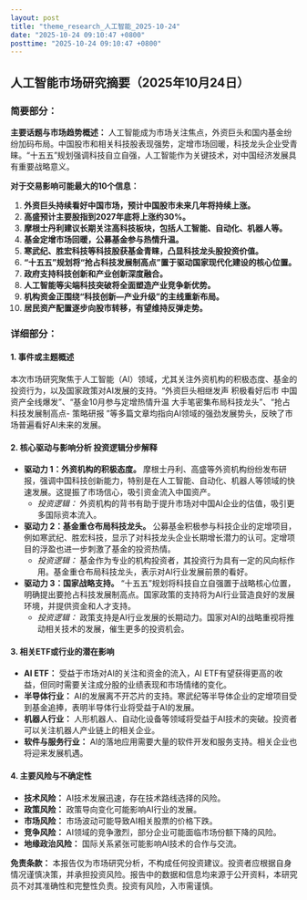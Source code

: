 ```yaml
---
layout: post
title: "theme_research_人工智能_2025-10-24"
date: "2025-10-24 09:10:47 +0800"
posttime: "2025-10-24 09:10:47 +0800"
---
```


## 人工智能市场研究摘要（2025年10月24日）

### 简要部分：

**主要话题与市场趋势概述：** 人工智能成为市场关注焦点，外资巨头和国内基金纷纷加码布局。中国股市和相关科技股表现强势，定增市场回暖，科技龙头企业受青睐。“十五五”规划强调科技自立自强，人工智能作为关键技术，对中国经济发展具有重要战略意义。

**对于交易影响可能最大的10个信息：**

1.  **外资巨头持续看好中国市场，预计中国股市未来几年将持续上涨。**
2.  **高盛预计主要股指到2027年底将上涨约30%。**
3.  **摩根士丹利建议长期关注高科技板块，包括人工智能、自动化、机器人等。**
4.  **基金定增市场回暖，公募基金参与热情升温。**
5.  **寒武纪、胜宏科技等科技股获基金青睐，凸显科技龙头股投资价值。**
6.  **“十五五”规划将“抢占科技发展制高点”置于驱动国家现代化建设的核心位置。**
7.  **政府支持科技创新和产业创新深度融合。**
8.  **人工智能等尖端科技突破将全面塑造产业竞争新优势。**
9.  **机构资金正围绕“科技创新―产业升级”的主线重新布局。**
10. **居民资产配置逐步向股市转移，有望维持反弹走势。**

### 详细部分：

#### 1. 事件或主题概述

本次市场研究聚焦于人工智能（AI）领域，尤其关注外资机构的积极态度、基金的投资行为，以及国家政策对AI发展的支持。“外资巨头相继发声 积极看好后市 中国资产全线爆发”、“基金10月参与定增热情升温 大手笔密集布局科技龙头”、“抢占科技发展制高点- 策略研报 ”等多篇文章均指向AI领域的强劲发展势头，反映了市场普遍看好AI未来的发展。

#### 2. 核心驱动与影响分析 投资逻辑分步解释

*   **驱动力 1：外资机构的积极态度。** 摩根士丹利、高盛等外资机构纷纷发布研报，强调中国科技创新能力，特别是在人工智能、自动化、机器人等领域的快速发展。这提振了市场信心，吸引资金流入中国资产。
    *   *投资逻辑：* 外资机构的背书有助于提升市场对中国AI企业的估值，吸引更多国际资本流入。
*   **驱动力 2：基金重仓布局科技龙头。** 公募基金积极参与科技企业的定增项目，例如寒武纪、胜宏科技，显示了对科技龙头企业长期增长潜力的认可。定增项目的浮盈也进一步刺激了基金的投资热情。
    *   *投资逻辑：* 基金作为专业的机构投资者，其投资行为具有一定的风向标作用。基金重仓布局科技龙头，表示对AI行业发展前景的看好。
*   **驱动力 3：国家战略支持。** “十五五”规划将科技自立自强置于战略核心位置，明确提出要抢占科技发展制高点。国家政策的支持将为AI行业营造良好的发展环境，并提供资金和人才支持。
    *   *投资逻辑：* 政策支持是AI行业发展的长期动力。国家对AI的战略重视将推动相关技术的发展，催生更多的投资机会。

#### 3. 相关ETF或行业的潜在影响

*   **AI ETF：** 受益于市场对AI的关注和资金的流入，AI ETF有望获得更高的收益，但同时需要关注成分股的业绩表现和市场情绪的变化。
*   **半导体行业：** AI的发展离不开芯片的支持。寒武纪等半导体企业的定增项目受到基金追捧，表明半导体行业将受益于AI的发展。
*   **机器人行业：** 人形机器人、自动化设备等领域将受益于AI技术的突破。投资者可以关注机器人产业链上的相关企业。
*   **软件与服务行业：** AI的落地应用需要大量的软件开发和服务支持。相关企业也将迎来发展机遇。

#### 4. 主要风险与不确定性

*   **技术风险：** AI技术发展迅速，存在技术路线选择的风险。
*   **政策风险：** 政策导向变化可能影响AI行业的发展。
*   **市场风险：** 市场波动可能导致AI相关股票的价格下跌。
*   **竞争风险：** AI领域的竞争激烈，部分企业可能面临市场份额下降的风险。
*   **地缘政治风险：** 国际关系紧张可能影响AI技术的合作与交流。

**免责条款：** 本报告仅为市场研究分析，不构成任何投资建议。投资者应根据自身情况谨慎决策，并承担投资风险。报告中的数据和信息均来源于公开资料，本研究员不对其准确性和完整性负责。投资有风险，入市需谨慎。